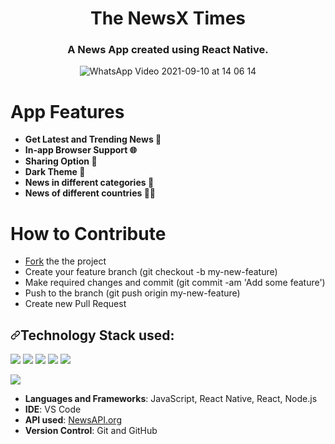 <div align="center">
  
# The NewsX Times
</div>

<h3 align="center"><b>A News App created using React Native.</b></h3>
<div align="center">
  
![WhatsApp Video 2021-09-10 at 14 06 14](https://user-images.githubusercontent.com/62840625/132826050-3510b704-d1f1-4e2a-af68-1cd53bac4416.gif)

</div>

# App Features

<ul>
<li><strong>Get Latest and Trending News 📰</strong></li>
<li><strong>In-app Browser Support 🌐</strong></li>
<li><strong>Sharing Option 🔗</strong></li>
<li><strong>Dark Theme 🌙</strong></li>
<li><strong>News in different categories 📜</strong></li>
<li><strong>News of different countries 🏳️‍🌈</strong></li>
</ul>

# How to Contribute

<ul>
<li><a href="https://github.com/login?return_to=%2Ftarunsinghofficial%2FNewsXTimes-App">Fork</a> the the project</li>
<li>Create your feature branch (git checkout -b my-new-feature)</li>
<li>Make required changes and commit (git commit -am 'Add some feature')</li>
<li>Push to the branch (git push origin my-new-feature)</li>
<li>Create new Pull Request</li>
</ul>

<h2><a id="user-content-technology-stack-used" class="anchor" aria-hidden="true" href="#technology-stack-used"><svg class="octicon octicon-link" viewBox="0 0 16 16" version="1.1" width="16" height="16" aria-hidden="true"><path fill-rule="evenodd" d="M7.775 3.275a.75.75 0 001.06 1.06l1.25-1.25a2 2 0 112.83 2.83l-2.5 2.5a2 2 0 01-2.83 0 .75.75 0 00-1.06 1.06 3.5 3.5 0 004.95 0l2.5-2.5a3.5 3.5 0 00-4.95-4.95l-1.25 1.25zm-4.69 9.64a2 2 0 010-2.83l2.5-2.5a2 2 0 012.83 0 .75.75 0 001.06-1.06 3.5 3.5 0 00-4.95 0l-2.5 2.5a3.5 3.5 0 004.95 4.95l1.25-1.25a.75.75 0 00-1.06-1.06l-1.25 1.25a2 2 0 01-2.83 0z"></path></svg></a>Technology Stack used:</h2>

<p><img src="https://img.shields.io/badge/React_Native-20232A?style=for-the-badge&logo=react&logoColor=61DAFB" />
<img src="https://img.shields.io/badge/JavaScript-F7DF1E?style=for-the-badge&logo=javascript&logoColor=black" />
<img src="https://img.shields.io/badge/Node.js-43853D?style=for-the-badge&logo=node-dot-js&logoColor=white" />
<img src="https://img.shields.io/badge/React-20232A?style=for-the-badge&logo=react&logoColor=61DAFB" />
<img src="https://img.shields.io/badge/Visual_Studio_Code-0078D4?style=for-the-badge&logo=visual%20studio%20code&logoColor=white" /></p>
<img src="https://img.shields.io/badge/GitHub-100000?style=for-the-badge&logo=github&logoColor=white" />
<ul>
<li><strong>Languages and Frameworks</strong>: JavaScript, React Native, React, Node.js</li>
<li><strong>IDE</strong>: VS Code</li>
  <li><strong>API used</strong>: <a href="https://newsapi.org/">NewsAPI.org</a></li>
<li><strong>Version Control</strong>: Git and GitHub</li>
</ul>
